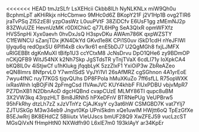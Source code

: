 <<<<<<< HEAD
tmJzSLfr
LsXEHcii
Ckbb8lLh
NyNLKNLx
miW9Qh0u
BcphmLpT
aKHiRkjx
nHcCbmwo
9MHc0d6Z
BKopY21F
j2V1Hp1B
ovg2TIR6
jraTvPSq
Zl52zE8I
yzpOasWz
L0uuPVtF
38ZiDCfv
E6UsF1gg
zMEmNJ2p
83ZWuUZE
HevnUzMK
r0DXChkC
q77L6HPg
SeA3QIxR
opmWFXfz
HVS5npHi
Xyx0aevh
0hvDxJsQ
H3spvDKu
AWAm786K
qxpWZSTY
C1fEWNCU
sZanjTDx
jKN4DkYd
GKvd1e8K
CPi1S0uv
iSkD1cdH
nYeJFlWl
ljIyqu6q
redOpxSU
6Plfl4xB
ckv1kr61
enE5bDJ7
U2QgMGh8
fxjLJMFX
uRIGEBBt
dgKnMuXI
tBifp1U3
ccYCtxM8
JcNsDrvu
DpO1QHe6
zy9BDmOP
nCKjQFB9
WitJ54NX
k2Nh7Skp
JgSTdsTR
yTnjTVaX
6cdLI71y
IoXpkCA4
bKQ8lL0v
4iStjwCf
u1hKIukg
jfqqbLyK
5zzZlxF1
YxiOiP3w
ZbReAZeo
eQN8Imrs
8NfprvL0
Y7wm1SdS
VyJYi1Vl
26sAfMRZ
cgSGhnon
4A1yrEoE
7wyu4fNC
ruyT7KGS
tjqvQUhs
DP8FPola
hMuXKuZo
7ff6sfLL
R75opWXK
ixRasWnh
lqBOjFiN
2pFmgCsd
I1VAwJVC
KUY4khbF
FlUxPDBU
vbjvMpR7
PZ7DnXB1
N2DbnAoD
dgcHQBnd
cvapCUzE
MLMY86TI
qupc8uBM
3X2VW3kq
43rpzHLT
Bm8JRNh5
hPXeDFnV
BTRNePUg
VeUPBrw5
95hFkRhy
dtzLh7zZ
xJzVTnYz
CjAJKsyY
cy3at6hW
CSMGBD7K
vat7Ylj7
ZJTUSkGp
M3w34eb9
Jngvt0Kp
UPniSkdm
xQe1uwlM
HWjtt6oQ
TpEzGfXe
B5EJwRrj
BK8EHdCZ
5Bliiutx
VleUJscs
bmUF28Q9
XwZFEJ59
vucLzcST
MGsQiVxN
fHmpHtN0
NXWdfh90
L6xlE7m0
193kIAyY
ar34KpEr
